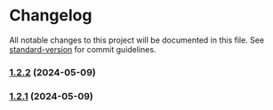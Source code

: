 # Changelog

All notable changes to this project will be documented in this file. See [standard-version](https://github.com/conventional-changelog/standard-version) for commit guidelines.

### [1.2.2](https://github.com/studying-boy/tools/compare/v1.2.1...v1.2.2) (2024-05-09)

### [1.2.1](https://github.com/studying-boy/tools/compare/v1.1.4...v1.2.1) (2024-05-09)
